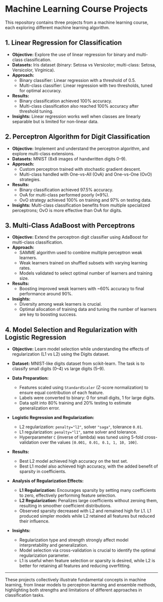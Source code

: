 # Machine Learning Course Projects

This repository contains three projects from a machine learning course, each exploring different machine learning algorithm.

## 1. Linear Regression for Classification
- **Objective:** Explore the use of linear regression for binary and multi-class classification.  
- **Datasets:** Iris dataset (binary: Setosa vs Versicolor; multi-class: Setosa, Versicolor, Virginica).  
- **Approach:**  
  - Binary classifier: Linear regression with a threshold of 0.5.  
  - Multi-class classifier: Linear regression with two thresholds, tuned for optimal accuracy.  
- **Results:**  
  - Binary classification achieved 100% accuracy.  
  - Multi-class classification also reached 100% accuracy after threshold tuning.  
- **Insights:** Linear regression works well when classes are linearly separable but is limited for non-linear data.

## 2. Perceptron Algorithm for Digit Classification
- **Objective:** Implement and understand the perceptron algorithm, and explore multi-class extensions.  
- **Datasets:** MNIST (8x8 images of handwritten digits 0–9).  
- **Approach:**  
  - Custom perceptron trained with stochastic gradient descent.  
  - Multi-class handled with One-vs-All (OvA) and One-vs-One (OvO) strategies.  
- **Results:**  
  - Binary classification achieved 97.5% accuracy.  
  - OvA for multi-class performed poorly (≈9%).  
  - OvO strategy achieved 100% on training and 97% on testing data.  
- **Insights:** Multi-class classification benefits from multiple specialized perceptrons; OvO is more effective than OvA for digits.

## 3. Multi-Class AdaBoost with Perceptrons
- **Objective:** Extend the perceptron digit classifier using AdaBoost for multi-class classification.  
- **Approach:**  
  - SAMME algorithm used to combine multiple perceptron weak learners.  
  - Weak learners trained on shuffled subsets with varying learning rates.  
  - Models validated to select optimal number of learners and training size.  
- **Results:**  
  - Boosting improved weak learners with ~60% accuracy to final performance around 90%.  
- **Insights:**  
  - Diversity among weak learners is crucial.  
  - Optimal allocation of training data and tuning the number of learners are key to boosting success.

## 4. Model Selection and Regularization with Logistic Regression

- **Objective:** Learn model selection while understanding the effects of regularization (L1 vs L2) using the Digits dataset.  
- **Dataset:** MNIST-like digits dataset from scikit-learn. The task is to classify small digits (0–4) vs large digits (5–9).  
- **Data Preparation:**  
  - Features scaled using `StandardScaler` (Z-score normalization) to ensure equal contribution of each feature.  
  - Labels were converted to binary: 0 for small digits, 1 for large digits.  
  - Data split into 80% training and 20% testing to estimate generalization error.  

- **Logistic Regression and Regularization:**  
  - L2 regularization: `penalty="l2"`, solver `"saga"`, tolerance `0.01`.  
  - L1 regularization: `penalty="l1"`, same solver and tolerance.  
  - Hyperparameter `C` (inverse of lambda) was tuned using 5-fold cross-validation over the values `[0.001, 0.01, 0.1, 1, 10, 100]`.  

- **Results:**  
  - Best L2 model achieved high accuracy on the test set.  
  - Best L1 model also achieved high accuracy, with the added benefit of sparsity in coefficients.  

- **Analysis of Regularization Effects:**  
  - **L1 Regularization:** Encourages sparsity by setting many coefficients to zero, effectively performing feature selection.  
  - **L2 Regularization:** Penalizes large coefficients without zeroing them, resulting in smoother coefficient distributions.  
  - Observed sparsity decreased with L2 and remained high for L1. L1 produced simpler models while L2 retained all features but reduced their influence.  

- **Insights:**  
  - Regularization type and strength strongly affect model interpretability and generalization.  
  - Model selection via cross-validation is crucial to identify the optimal regularization parameter.  
  - L1 is useful when feature selection or sparsity is desired, while L2 is better for retaining all features and reducing overfitting.

---

These projects collectively illustrate fundamental concepts in machine learning, from linear models to perceptron learning and ensemble methods, highlighting both strengths and limitations of different approaches in classification tasks.
